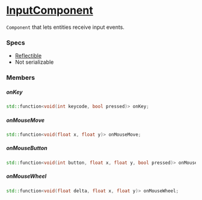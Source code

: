 # [InputComponent](InputComponent.hpp)

`Component` that lets entities receive input events.

### Specs

* [Reflectible](https://github.com/phiste/putils/blob/master/reflection/Reflectible.md)
* Not serializable

### Members

##### onKey

```cpp
std::function<void(int keycode, bool pressed)> onKey;
```

##### onMouseMove

```cpp
std::function<void(float x, float y)> onMouseMove;
```

##### onMouseButton

```cpp
std::function<void(int button, float x, float y, bool pressed)> onMouseButton;
```

##### onMouseWheel

```cpp
std::function<void(float delta, float x, float y)> onMouseWheel;
```